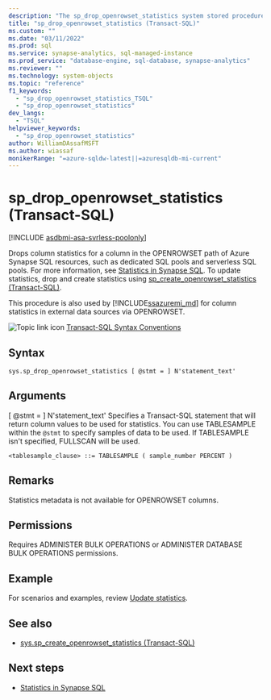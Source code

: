```yaml
---
description: "The sp_drop_openrowset_statistics system stored procedure removes column statistics for a column in the OPENROWSET path of Azure Synapse SQL resources."
title: "sp_drop_openrowset_statistics (Transact-SQL)"
ms.custom: ""
ms.date: "03/11/2022"
ms.prod: sql
ms.service: synapse-analytics, sql-managed-instance
ms.prod_service: "database-engine, sql-database, synapse-analytics"
ms.reviewer: ""
ms.technology: system-objects
ms.topic: "reference"
f1_keywords: 
  - "sp_drop_openrowset_statistics_TSQL"
  - "sp_drop_openrowset_statistics"
dev_langs: 
  - "TSQL"
helpviewer_keywords: 
  - "sp_drop_openrowset_statistics"
author: WilliamDAssafMSFT
ms.author: wiassaf
monikerRange: "=azure-sqldw-latest||=azuresqldb-mi-current"
---
```

# sp_drop_openrowset_statistics (Transact-SQL)
[!INCLUDE [asdbmi-asa-svrless-poolonly](../../includes/applies-to-version/asdbmi-asa-svrless-poolonly.md)]

  Drops column statistics for a column in the OPENROWSET path of Azure Synapse SQL resources, such as dedicated SQL pools and serverless SQL pools. For more information, see [Statistics in Synapse SQL](/azure/synapse-analytics/sql/develop-tables-statistics). To update statistics, drop and create statistics using [sp_create_openrowset_statistics (Transact-SQL)](sp-create-openrowset-statistics.md).

  This procedure is also used by [!INCLUDE[ssazuremi_md](../../includes/ssazuremi_md.md)] for column statistics in external data sources via OPENROWSET.

 ![Topic link icon](../../database-engine/configure-windows/media/topic-link.gif "Topic link icon") [Transact-SQL Syntax Conventions](../../t-sql/language-elements/transact-sql-syntax-conventions-transact-sql.md)  
  
## Syntax  
  
```syntaxsql  
sys.sp_drop_openrowset_statistics [ @stmt = ] N'statement_text'
```  

## Arguments  

[ @stmt = ] N'statement_text'
Specifies a Transact-SQL statement that will return column values to be used for statistics. You can use TABLESAMPLE within the `@stmt` to specify samples of data to be used. If TABLESAMPLE isn't specified, FULLSCAN will be used.

`<tablesample_clause> ::= TABLESAMPLE ( sample_number PERCENT )`
  
## Remarks  
 Statistics metadata is not available for OPENROWSET columns.

## Permissions  
 Requires ADMINISTER BULK OPERATIONS or ADMINISTER DATABASE BULK OPERATIONS permissions.
  
## Example

For scenarios and examples, review [Update statistics](/azure/synapse-analytics/sql/develop-tables-statistics#examples-update-statistics-1).
  
## See also  

- [sys.sp_create_openrowset_statistics (Transact-SQL)](sp-create-openrowset-statistics.md)
 
## Next steps

- [Statistics in Synapse SQL](/azure/synapse-analytics/sql/develop-tables-statistics)